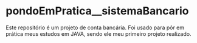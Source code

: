 # pondoEmPratica__sistemaBancario
Este repositório é um projeto de conta bancária. Foi usado para pôr em prática meus estudos em JAVA, sendo ele meu primeiro projeto realizado.
